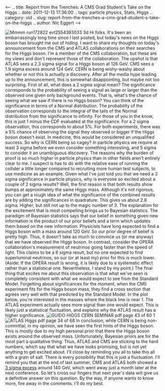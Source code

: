 <--
.. title: Report from the Trenches: A CMS Grad Student's Take on the Higgs
.. date: 2011-12-13 17:36:00
.. tags: particle physics, Stats, Higgs
.. category: old
.. slug: report-from-the-trenches-a-cms-grad-student-s-take-on-the-higgs
.. author: Nic Eggert
-->


![Mmmm run172822 evt2554393033
3d](http://lh6.ggpht.com/-hPHBh1UVJic/TuvD-aa1MYI/AAAAAAAAAX4/BQgsVZulLkw/mmmm-run172822-evt2554393033-3d.jpg?imgmax=800 "mmmm-run172822-evt2554393033-3d.jpg")
Hi folks. It's been an embarrassingly long time since I last posted, but
today's news on the Higgs boson has brought me out of hiding. I want to
share my thoughts on today's announcement from the CMS and ATLAS
collaborations on their searches for the Higgs boson. I'm a member of
the CMS collaboration, but these are my views and don't represent those
of the collaboration. The upshot is that ATLAS sees a 2.3 sigma signal
for a Higgs boson at 126 GeV. CMS sees a 1.9 sigma excess around 124
GeV. CERN is being wishy-washy about whether or not this is actually a
discovery. After all the media hype leading up to the announcement, this
is somewhat disappointing, but maybe not too surprising. First of all,
what does a 2 sigma signal mean? The significance corresponds to the
probability of seeing a signal as large or larger than the observed one
given only background events. That is, what's the chance of seeing what
we saw if there is no Higgs boson? You can think of the significance in
terms of a Normal distribution. The probability of the observation
corresponds to the integral of the tails of the Normal distribution from
the significance to infinity. For those of you in the know, this is just
1 minus the CDF evaluated at the significance. For a 2 sigma
observation, this corresponds to about 5%. For both experiments, there
was a 5% chance of observing the signal they observed or bigger if the
Higgs boson doesn't exist. In medicine, this would be considered an
unqualified success. So why is CERN being so cagey? In particle physics
we require at least 3 sigma before we even consider something
interesting, and 5 sigma to consider it an unambiguous discovery. The
reasons why the burden of proof is so much higher in particle physics
than in other fields aren't entirely clear to me. I suspect is has to do
with the relative ease of running the collider a little longer compared
to recruiting more human test subjects, to use medicine as an example.
Given what I've just told you that we need a 3 sigma significance in
particle physics, why is everyone so excited about a couple of 2 sigma
results? Well, the first reason is that both results show bumps at
approximately the same Higgs mass. Although it's not rigorous, you can
get a rough idea of what the significance of the combined results are by
adding the significances in quadrature. This gives us about 2.8 sigma.
Higher, but still not up to the magic number of 3. The explanation for
the excitement that is most compelling brings us to Bayesian statistics.
The paradigm of Bayesian statistics says that our belief in something
given new information is the product of our prior beliefs and a term
which updates them based on the new information. Physicists have long
expected to find a Higgs boson with a mass around 120 GeV. So our prior
degree of belief is pretty high. Thus, it doesn't take as much to
convince us (or me anyway) that we have observed the Higgs boson. In
contrast, consider the OPERA collaboration's measurement of neutrinos
going faster than the speed of light. This claims to be a 6 sigma
result, but no one expected to find superluminal neutrinos, so our (or
at least my) prior for this is much lower. (Aside: If the OPERA result
is wrong, it is likely due to a systematic effect rather than a
statistical one. Nevertheless, I stand by my point.) The final thing
that excites me about this observation is that what we've seen is
completely consistent with what we would expect to see from the Standard
Model. Forgetting about significances for the moment, when the CMS
experiment fits for the Higgs boson mass, they find a cross section that
agrees very well with that predicted by the Standard Model. In the plot
below, you're interested in the masses where the black line is near 1.
The ATLAS experiment actually sees more signal than one would expect.
This is likely just a statistical fluctuation, and explains why the
ATLAS result has a higher significance. ![GUIDO HIGGS CERN SEMINAR pdf
page 43 of 60
1](http://lh6.ggpht.com/-tHKpXH_FDfM/TuvD_jbM8wI/AAAAAAAAAYA/-LWjE0AqDog/GUIDO_HIGGS_CERN_SEMINAR.pdf%252520%252528page%25252043%252520of%25252060%252529-1.png?imgmax=800 "GUIDO_HIGGS_CERN_SEMINAR.pdf (page 43 of 60)-1.png")
![ATLAS Higgs pdf page 34 of
68](http://lh6.ggpht.com/-dLvDz4KoVuU/TuvEBK3mg3I/AAAAAAAAAYI/4x-6m2b-g0M/ATLAS-Higgs.pdf%252520%252528page%25252034%252520of%25252068%252529.jpg?imgmax=800 "ATLAS-Higgs.pdf (page 34 of 68).jpg")
In conclusion, while CERN is being non-committal, in my opinion, we have
seen the first hints of the Higgs boson. This is mostly due to my high
personal prior that there the Higgs boson exists around the observed
mass. Unfortunately, Bayesian priors are for the most part a qualitative
thing. Thus, ATLAS and CMS are sticking to the hard numbers, which say
that what we have looks promising, but is not yet anything to get
excited about. I'll close by reminding you all to take this all with a
grain of salt. There is every possibility that this is just a
fluctuation. I'll remind you that at the end of last summer, CMS and
ATLAS both showed a [3 sigma
excess](http://resonaances.blogspot.com/2011/07/higgs-wont-come-out-of-closet.html)
around 140 GeV, which went away just a month later at the next
conference. So let's cross our fingers that next year's data will give
us a definitive answer on this question. By the way, if anyone wants to
know more, fire away in the comments. I'll do my best.
